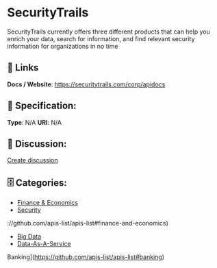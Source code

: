 # SecurityTrails


SecurityTrails currently offers three different products that can help you enrich your data, search for information, and find relevant security information for organizations in no time

##  🔗 Links
**Docs / Website**: https://securitytrails.com/corp/apidocs

## 🧬 Specification:
**Type**: N/A
**URI**: N/A

## 💬 Discussion:
[Create discussion](https://github.com/apis-list/apis-list/discussions/new)

## 🗄️ Categories:
- [Finance & Economics](https://github.com/apis-list/apis-list#finance--economics)
- [Security](https://github.com/apis-list/apis-list#security)






://github.com/apis-list/apis-list#finance-and-economics)
- [Big Data](https://github.com/apis-list/apis-list#big-data)
- [Data-As-A-Service](https://github.com/apis-list/apis-list#data-as-a-service)







Banking](https://github.com/apis-list/apis-list#banking)



